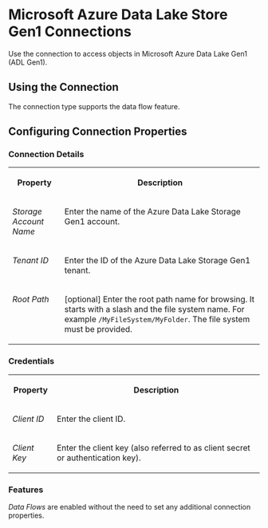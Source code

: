 <!-- loioaa04f9a3dd454b1b8761a963079887a3 -->

# Microsoft Azure Data Lake Store Gen1 Connections

Use the connection to access objects in Microsoft Azure Data Lake Gen1 \(ADL Gen1\).



<a name="loioaa04f9a3dd454b1b8761a963079887a3__ADL1_usage"/>

## Using the Connection

The connection type supports the data flow feature.



## Configuring Connection Properties



### Connection Details


<table>
<tr>
<th valign="top">

Property



</th>
<th valign="top">

Description



</th>
</tr>
<tr>
<td valign="top">

 *Storage Account Name* 



</td>
<td valign="top">

 Enter the name of the Azure Data Lake Storage Gen1 account. 



</td>
</tr>
<tr>
<td valign="top">

 *Tenant ID*  



</td>
<td valign="top">

 Enter the ID of the Azure Data Lake Storage Gen1 tenant. 



</td>
</tr>
<tr>
<td valign="top">

 *Root Path*  



</td>
<td valign="top">

 \[optional\] Enter the root path name for browsing. It starts with a slash and the file system name. For example `/MyFileSystem/MyFolder`. The file system must be provided. 



</td>
</tr>
</table>



### Credentials


<table>
<tr>
<th valign="top">

Property



</th>
<th valign="top">

Description



</th>
</tr>
<tr>
<td valign="top">

 *Client ID*  



</td>
<td valign="top">

 Enter the client ID. 



</td>
</tr>
<tr>
<td valign="top">

 *Client Key*  



</td>
<td valign="top">

 Enter the client key \(also referred to as client secret or authentication key\). 



</td>
</tr>
</table>



### Features

*Data Flows* are enabled without the need to set any additional connection properties.

